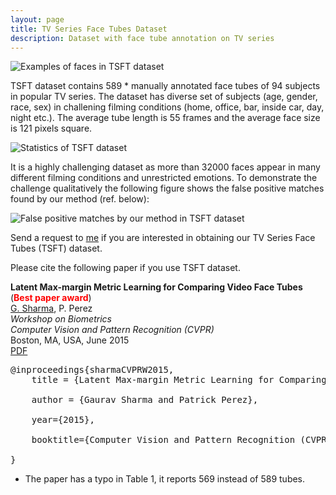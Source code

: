 ```yaml
---
layout: page
title: TV Series Face Tubes Dataset 
description: Dataset with face tube annotation on TV series 
---
```


<img class="col three left" src="{{ site.baseurl }}/assets/img/TSFTegs.jpg" alt="Examples of faces in TSFT dataset"/>

TSFT dataset contains 589 * manually annotated face tubes of 94 subjects  in popular TV series. The
dataset has diverse set of subjects (age, gender, race, sex) in challening filming conditions (home,
office, bar, inside car, day, night etc.). The average tube length is 55 frames and the average face
size is 121 pixels square.

<img class="col three left" src="{{ site.baseurl }}/assets/img/TSFTstats.jpg" alt="Statistics of TSFT dataset"/>

It is a highly challenging dataset as more than 32000 faces appear in many different filming
conditions and unrestricted emotions. To demonstrate the challenge qualitatively the following
figure shows the false positive matches found by our method (ref. below):


<img class="col three left" src="{{ site.baseurl }}/assets/img/TSFTfps.jpg" alt="False positive matches by our method in TSFT dataset"/>


Send a request to 
<a href="mailto:grvsharma[at]gmail[dot]com?Subject=Request%20for%20TSFT%20database">me</a> 
if you are interested in obtaining our TV Series Face Tubes (TSFT) dataset. 

Please cite the following paper if you use TSFT dataset.


<strong>Latent Max-margin Metric Learning for Comparing Video Face Tubes</strong><br/>
(<strong style="color:red">Best paper award</strong>)<br/>
<u>G. Sharma</u>, P. Perez <br/>
<i>Workshop on Biometrics <br/>
Computer Vision and Pattern Recognition (CVPR)</i><br/>
Boston, MA, USA, June 2015 <br/>
<a href="{{ site.baseurl }}/assets/pdf/lftc_cvprw2015.pdf">PDF</a>

<pre>
@inproceedings{sharmaCVPRW2015, 
    title = {Latent Max-margin Metric Learning for Comparing Video Face Tubes}, <br>
    author = {Gaurav Sharma and Patrick Perez}, <br>
    year={2015}, <br>
    booktitle={Computer Vision and Pattern Recognition (CVPR) Workshops} <br>
}
</pre>

 * The paper has a typo in Table 1, it reports 569 instead of 589 tubes.

